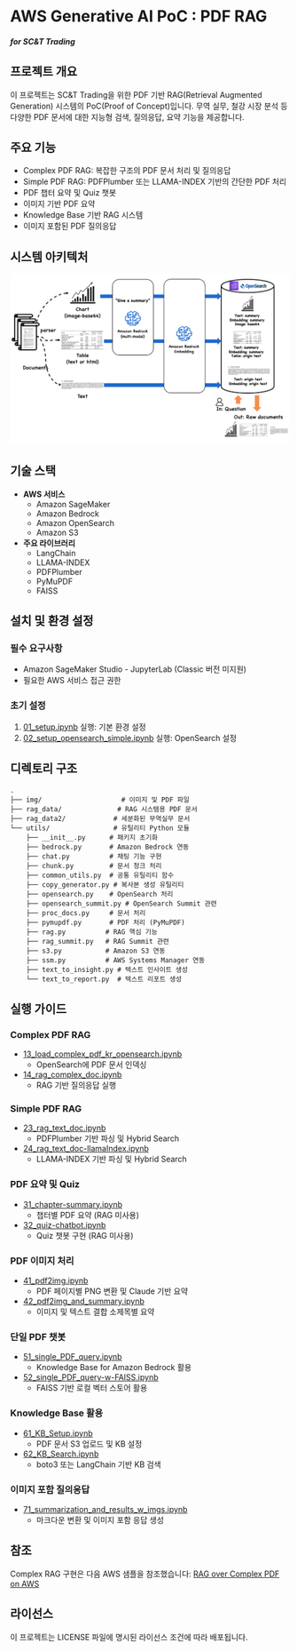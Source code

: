 # AWS Generative AI PoC : PDF RAG
#### <i>for SC&T Trading</i>

## 프로젝트 개요
이 프로젝트는 SC&T Trading을 위한 PDF 기반 RAG(Retrieval Augmented Generation) 시스템의 PoC(Proof of Concept)입니다. 무역 실무, 철강 시장 분석 등 다양한 PDF 문서에 대한 지능형 검색, 질의응답, 요약 기능을 제공합니다.

## 주요 기능
- Complex PDF RAG: 복잡한 구조의 PDF 문서 처리 및 질의응답
- Simple PDF RAG: PDFPlumber 또는 LLAMA-INDEX 기반의 간단한 PDF 처리
- PDF 챕터 요약 및 Quiz 챗봇
- 이미지 기반 PDF 요약
- Knowledge Base 기반 RAG 시스템
- 이미지 포함된 PDF 질의응답

## 시스템 아키텍처
![flow](./img/complex-pdf-workflow.png)

## 기술 스택
- **AWS 서비스**
  - Amazon SageMaker
  - Amazon Bedrock
  - Amazon OpenSearch
  - Amazon S3
- **주요 라이브러리**
  - LangChain
  - LLAMA-INDEX
  - PDFPlumber
  - PyMuPDF
  - FAISS

## 설치 및 환경 설정

### 필수 요구사항
- Amazon SageMaker Studio - JupyterLab (Classic 버전 미지원)
- 필요한 AWS 서비스 접근 권한

### 초기 설정
1. [01_setup.ipynb](01_setup.ipynb) 실행: 기본 환경 설정
2. [02_setup_opensearch_simple.ipynb](02_setup_opensearch_simple.ipynb) 실행: OpenSearch 설정

## 디렉토리 구조
```
.
├── img/                    # 이미지 및 PDF 파일
├── rag_data/              # RAG 시스템용 PDF 문서
├── rag_data2/            # 세분화된 무역실무 문서
└── utils/                # 유틸리티 Python 모듈
    ├── __init__.py      # 패키지 초기화
    ├── bedrock.py       # Amazon Bedrock 연동
    ├── chat.py          # 채팅 기능 구현
    ├── chunk.py         # 문서 청크 처리
    ├── common_utils.py  # 공통 유틸리티 함수
    ├── copy_generator.py # 복사본 생성 유틸리티
    ├── opensearch.py    # OpenSearch 처리
    ├── opensearch_summit.py # OpenSearch Summit 관련
    ├── proc_docs.py     # 문서 처리
    ├── pymupdf.py       # PDF 처리 (PyMuPDF)
    ├── rag.py          # RAG 핵심 기능
    ├── rag_summit.py   # RAG Summit 관련
    ├── s3.py           # Amazon S3 연동
    ├── ssm.py          # AWS Systems Manager 연동
    ├── text_to_insight.py # 텍스트 인사이트 생성
    └── text_to_report.py  # 텍스트 리포트 생성
```

## 실행 가이드

### Complex PDF RAG
- [13_load_complex_pdf_kr_opensearch.ipynb](13_load_complex_pdf_kr_opensearch.ipynb)
  - OpenSearch에 PDF 문서 인덱싱
- [14_rag_complex_doc.ipynb](14_rag_complex_doc.ipynb)
  - RAG 기반 질의응답 실행

### Simple PDF RAG
- [23_rag_text_doc.ipynb](23_rag_text_doc.ipynb)
  - PDFPlumber 기반 파싱 및 Hybrid Search
- [24_rag_text_doc-llamaIndex.ipynb](24_rag_text_doc-llamaIndex.ipynb)
  - LLAMA-INDEX 기반 파싱 및 Hybrid Search

### PDF 요약 및 Quiz
- [31_chapter-summary.ipynb](31_chapter-summary.ipynb)
  - 챕터별 PDF 요약 (RAG 미사용)
- [32_quiz-chatbot.ipynb](32_quiz-chatbot.ipynb)
  - Quiz 챗봇 구현 (RAG 미사용)

### PDF 이미지 처리
- [41_pdf2img.ipynb](41_pdf2img.ipynb)
  - PDF 페이지별 PNG 변환 및 Claude 기반 요약
- [42_pdf2img_and_summary.ipynb](42_pdf2img_and_summary.ipynb)
  - 이미지 및 텍스트 결합 소제목별 요약

### 단일 PDF 챗봇
- [51_single_PDF_query.ipynb](51_single_PDF_query.ipynb)
  - Knowledge Base for Amazon Bedrock 활용
- [52_single_PDF_query-w-FAISS.ipynb](52_single_PDF_query-w-FAISS.ipynb)
  - FAISS 기반 로컬 벡터 스토어 활용

### Knowledge Base 활용
- [61_KB_Setup.ipynb](61_KB_Setup.ipynb)
  - PDF 문서 S3 업로드 및 KB 설정
- [62_KB_Search.ipynb](62_KB_Search.ipynb)
  - boto3 또는 LangChain 기반 KB 검색

### 이미지 포함 질의응답
- [71_summarization_and_results_w_imgs.ipynb](71_summarization_and_results_w_imgs.ipynb)
  - 마크다운 변환 및 이미지 포함 응답 생성

## 참조
Complex RAG 구현은 다음 AWS 샘플을 참조했습니다:
[RAG over Complex PDF on AWS](https://github.com/aws-samples/aws-ai-ml-workshop-kr/tree/c3d2185f419790905a2879284bf0c050355e0702/genai/aws-gen-ai-kr/20_applications/02_qa_chatbot/10_hands_on_lab/02_rag_over_complex_pdf)

## 라이선스
이 프로젝트는 LICENSE 파일에 명시된 라이선스 조건에 따라 배포됩니다.
